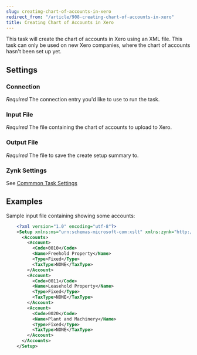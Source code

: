 ```yaml
---
slug: creating-chart-of-accounts-in-xero
redirect_from: "/article/908-creating-chart-of-accounts-in-xero"
title: Creating Chart of Accounts in Xero
---
```



This task will create the chart of accounts in Xero using an XML file. This task can only be used on new Xero companies, where the chart of accounts hasn't been set up yet.


## Settings 

### Connection 
_Required_
The connection entry you'd like to use to run the task.

### Input File
_Required_
The file containing the chart of accounts to upload to Xero.

### Output File
_Required_
The file to save the create setup summary to.

### Zynk Settings
See [Commmon Task Settings](commmon-task-settings)


## Examples


Sample input file containing showing some accounts:


```xml
    <?xml version="1.0" encoding="utf-8"?>
    <Setup xmlns:ms="urn:schemas-microsoft-com:xslt" xmlns:zynk="http://www.zynk.com">
      <Accounts>
        <Account>
          <Code>0010</Code>
          <Name>Freehold Property</Name>
          <Type>Fixed</Type>
          <TaxType>NONE</TaxType>
        </Account>
        <Account>
          <Code>0011</Code>
          <Name>Leasehold Property</Name>
          <Type>Fixed</Type>
          <TaxType>NONE</TaxType>
        </Account>
        <Account>
          <Code>0020</Code>
          <Name>Plant and Machinery</Name>
          <Type>Fixed</Type>
          <TaxType>NONE</TaxType>
        </Account>
      </Accounts>
    </Setup>
```